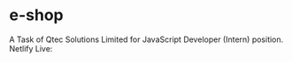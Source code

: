# e-shop
A Task of Qtec Solutions Limited for JavaScript Developer (Intern) position.
Netlify Live: 

